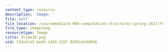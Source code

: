 ```yaml
---
content_type: resource
description: 'Image: '
file: null
file_location: /coursemedia/6-004-computation-structures-spring-2017/7d3e2ce5bee51d34132f9255cdc0d956_Slide19.png
file_type: image/png
resourcetype: Image
title: Slide19.png
uid: 7d3e2ce5-bee5-1d34-132f-9255cdc0d956
---
```

